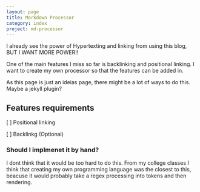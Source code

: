 ```yaml
---
layout: page
title: Markdown Processor
category: index
project: md-processor
---
```


I already see the power of Hypertexting and linking from using this blog, BUT I WANT MORE POWER!! 

One of the main features I miss so far is backlinking and positional linking. I want to create my own processor so that the features can be added in. 

As this page is just an ideias page, there might be a lot of ways to do this. Maybe a jekyll plugin? 

## Features requirements

[ ] Positional linking

[ ] Backlinkg (Optional)

### Should I implmenet it by hand? 

I dont think that it would be too hard to do this. From my college classes I think that creating my own programming language was the closest to this, beacuse it would probably take a regex processing into tokens and then rendering.
